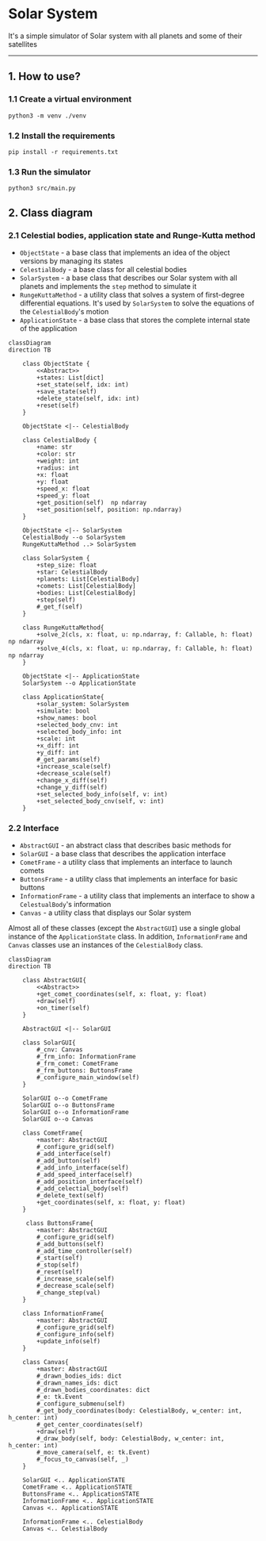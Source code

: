 # Solar System

It's a simple simulator of Solar system with all planets and some of their satellites

---

## 1. How to use?

### 1.1 Create a virtual environment

`python3 -m venv ./venv`

### 1.2 Install the requirements

`pip install -r requirements.txt`

### 1.3 Run the simulator

`python3 src/main.py`

## 2. Class diagram

### 2.1 Celestial bodies, application state and Runge-Kutta method

* `ObjectState` - a base class that implements an idea of the object versions by managing its states
* `CelestialBody` - a base class for all celestial bodies
* `SolarSystem` - a base class that describes our Solar system with all planets and implements the `step` method to simulate it 
* `RungeKuttaMethod` - a utility class that solves a system of first-degree differential equations. It's used by `SolarSystem` to solve 
the equations of the `CelestialBody`'s motion
* `ApplicationState` - a base class that stores the complete internal state of the application

```mermaid
classDiagram
direction TB

    class ObjectState {
        <<Abstract>>
        +states: List[dict]
        +set_state(self, idx: int)
        +save_state(self)
        +delete_state(self, idx: int)
        +reset(self)
    }
    
    ObjectState <|-- CelestialBody
    
    class CelestialBody {
        +name: str
        +color: str
        +weight: int
        +radius: int
        +x: float
        +y: float
        +speed_x: float
        +speed_y: float
        +get_position(self)  np ndarray
        +set_position(self, position: np.ndarray)
    }
    
    ObjectState <|-- SolarSystem
    CelestialBody --o SolarSystem
    RungeKuttaMethod ..> SolarSystem
    
    class SolarSystem {
        +step_size: float
        +star: CelestialBody
        +planets: List[CelestialBody]
        +comets: List[CelestialBody]
        +bodies: List[CelestialBody]
        +step(self)
        #_get_f(self)
    }
    
    class RungeKuttaMethod{
        +solve_2(cls, x: float, u: np.ndarray, f: Callable, h: float) np ndarray
        +solve_4(cls, x: float, u: np.ndarray, f: Callable, h: float) np ndarray
    }
    
    ObjectState <|-- ApplicationState
    SolarSystem --o ApplicationState
    
    class ApplicationState{
        +solar_system: SolarSystem
        +simulate: bool
        +show_names: bool
        +selected_body_cnv: int
        +selected_body_info: int
        +scale: int
        +x_diff: int
        +y_diff: int
        #_get_params(self)
        +increase_scale(self)
        +decrease_scale(self)
        +change_x_diff(self)
        +change_y_diff(self)
        +set_selected_body_info(self, v: int)
        +set_selected_body_cnv(self, v: int)
    }
```

### 2.2 Interface

* `AbstractGUI` - an abstract class that describes basic methods for 
* `SolarGUI` - a base class that describes the application interface
* `CometFrame` - a utility class that implements an interface to launch comets
* `ButtonsFrame` - a utility class that implements an interface for basic buttons
* `InformationFrame` - a utility class that implements an interface to show a `CelestualBody`'s information
* `Canvas` - a utility class that displays our Solar system 

Almost all of these classes (except the `AbstractGUI`) use a single global instance of the `ApplicationState` class. In addition, 
`InformationFrame` and `Canvas` classes use an instances of the `CelestialBody` class. 

```mermaid
classDiagram
direction TB

    class AbstractGUI{
        <<Abstract>>
        +get_comet_coordinates(self, x: float, y: float)
        +draw(self)
        +on_timer(self)
    }
    
    AbstractGUI <|-- SolarGUI
    
    class SolarGUI{
        #_cnv: Canvas
        #_frm_info: InformationFrame
        #_frm_comet: CometFrame
        #_frm_buttons: ButtonsFrame
        #_configure_main_window(self)
    }
    
    SolarGUI o--o CometFrame
    SolarGUI o--o ButtonsFrame
    SolarGUI o--o InformationFrame
    SolarGUI o--o Canvas
    
    class CometFrame{
        +master: AbstractGUI
        #_configure_grid(self)
        #_add_interface(self)
        #_add_button(self)
        #_add_info_interface(self)
        #_add_speed_interface(self)
        #_add_position_interface(self)
        #_add_celectial_body(self)
        #_delete_text(self)
        +get_coordinates(self, x: float, y: float)
    }
    
     class ButtonsFrame{
        +master: AbstractGUI
        #_configure_grid(self)
        #_add_buttons(self)
        #_add_time_controller(self)
        #_start(self)
        #_stop(self)
        #_reset(self)
        #_increase_scale(self)
        #_decrease_scale(self)
        #_change_step(val)
    }
    
    class InformationFrame{
        +master: AbstractGUI
        #_configure_grid(self)
        #_configure_info(self)
        +update_info(self)
    }
    
    class Canvas{
        +master: AbstractGUI
        #_drawn_bodies_ids: dict
        #_drawn_names_ids: dict
        #_drawn_bodies_coordinates: dict
        #_e: tk.Event
        #_configure_submenu(self)
        #_get_body_coordinates(body: CelestialBody, w_center: int, h_center: int)
        #_get_center_coordinates(self)
        +draw(self)
        #_draw_body(self, body: CelestialBody, w_center: int, h_center: int)
        #_move_camera(self, e: tk.Event)
        #_focus_to_canvas(self, _)
    }
    
    SolarGUI <.. ApplicationSTATE
    CometFrame <.. ApplicationSTATE
    ButtonsFrame <.. ApplicationSTATE
    InformationFrame <.. ApplicationSTATE
    Canvas <.. ApplicationSTATE
    
    InformationFrame <.. CelestialBody
    Canvas <.. CelestialBody
```
